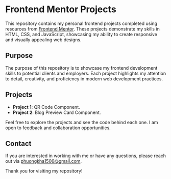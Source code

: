 # Frontend Mentor Projects

This repository contains my personal frontend projects completed using resources from [Frontend Mentor](https://www.frontendmentor.io/). These projects demonstrate my skills in HTML, CSS, and JavaScript, showcasing my ability to create responsive and visually appealing web designs.

## Purpose

The purpose of this repository is to showcase my frontend development skills to potential clients and employers. Each project highlights my attention to detail, creativity, and proficiency in modern web development practices.

## Projects

- **Project 1**: QR Code Component.
- **Project 2**: Blog Preview Card Component.

Feel free to explore the projects and see the code behind each one. I am open to feedback and collaboration opportunities.

## Contact

If you are interested in working with me or have any questions, please reach out via [phuongkha1506@gmail.com](mailto:phuongkha1506@gmail.com).

Thank you for visiting my repository!
